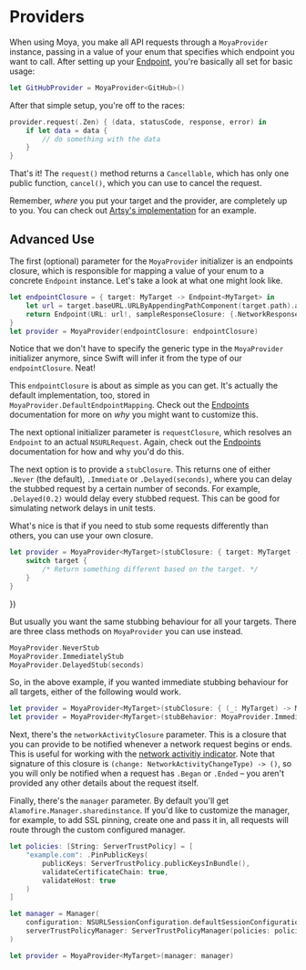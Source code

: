 Providers
=========

When using Moya, you make all API requests through a `MoyaProvider` instance, 
passing in a value of your enum that specifies which endpoint you want to call. 
After setting up your [Endpoint](Endpoints.md), you're basically all set for
basic usage:

```swift
let GitHubProvider = MoyaProvider<GitHub>()
```

After that simple setup, you're off to the races:

```swift
provider.request(.Zen) { (data, statusCode, response, error) in
    if let data = data {
        // do something with the data
    }
}
```

That's it! The `request()` method returns a `Cancellable`, which has
only one public function, `cancel()`, which you can use to cancel the
request. 

Remember, *where* you put your target and the provider, are completely up 
to you. You can check out [Artsy's implementation](https://github.com/artsy/eidolon/blob/master/Kiosk/App/Networking/ArtsyAPI.swift)
for an example. 

Advanced Use
------------

The first (optional) parameter for the `MoyaProvider` initializer is an 
endpoints closure, which is responsible for mapping a value of your enum to a 
concrete `Endpoint` instance. Let's take a look at what one might look like. 

```swift
let endpointClosure = { target: MyTarget -> Endpoint<MyTarget> in
    let url = target.baseURL.URLByAppendingPathComponent(target.path).absoluteString
    return Endpoint(URL: url!, sampleResponseClosure: {.NetworkResponse(200, target.sampleData)}, method: target.method, parameters: target.parameters)
}
let provider = MoyaProvider(endpointClosure: endpointClosure)
```

Notice that we don't have to specify the generic type in the `MoyaProvider` 
initializer anymore, since Swift will infer it from the type of our
`endpointClosure`. Neat!

This `endpointClosure` is about as simple as you can get. It's actually the 
default implementation, too, stored in `MoyaProvider.DefaultEndpointMapping`. 
Check out the [Endpoints](Endpoints.md) documentation for more on _why_ you 
might want to customize this.

The next optional initializer parameter is `requestClosure`, which resolves
an `Endpoint` to an actual `NSURLRequest`. Again, check out the [Endpoints](Endpoints.md) 
documentation for how and why you'd do this. 

The next option is to provide a `stubClosure`. This returns one of either `.Never` (the 
default), `.Immediate` or `.Delayed(seconds)`, where you can delay the stubbed 
request by a certain number of seconds. For example, `.Delayed(0.2)` would delay
every stubbed request. This can be good for simulating network delays in unit tests. 

What's nice is that if you need to stub some requests differently than others,
you can use your own closure. 

```swift
let provider = MoyaProvider<MyTarget>(stubClosure: { target: MyTarget -> Moya.StubBehavior in
	switch target {
		/* Return something different based on the target. */
	}
}
```
})

But usually you want the same stubbing behaviour for all your targets. There are
three class methods on `MoyaProvider` you can use instead.

```swift
MoyaProvider.NeverStub
MoyaProvider.ImmediatelyStub
MoyaProvider.DelayedStub(seconds)
```

So, in the above example, if you wanted immediate stubbing behaviour for all 
targets, either of the following would work.

```swift
let provider = MoyaProvider<MyTarget>(stubClosure: { (_: MyTarget) -> Moya.StubBehavior in return .Immediate })
let provider = MoyaProvider<MyTarget>(stubBehavior: MoyaProvider.ImmediatelyStub)
```

Next, there's the `networkActivityClosure` parameter. This is a closure
that you can provide to be notified whenever a network request begins or
ends. This is useful for working with the [network activitiy indicator](https://github.com/thoughtbot/BOTNetworkActivityIndicator).
Note that signature of this closure is `(change: NetworkActivityChangeType) -> ()`, 
so you will only be notified when a request has `.Began` or `.Ended` – 
you aren't provided any other details about the request itself. 

Finally, there's the `manager` parameter. By default you'll get `Alamofire.Manager.sharedinstance`.
If you'd like to customize the manager, for example, to add SSL pinning, create one and pass it in,
all requests will route through the custom configured manager.

```swift
let policies: [String: ServerTrustPolicy] = [
    "example.com": .PinPublicKeys(
        publicKeys: ServerTrustPolicy.publicKeysInBundle(),
        validateCertificateChain: true,
        validateHost: true
    )
]

let manager = Manager(
    configuration: NSURLSessionConfiguration.defaultSessionConfiguration(),
    serverTrustPolicyManager: ServerTrustPolicyManager(policies: policies)
)

let provider = MoyaProvider<MyTarget>(manager: manager)
```